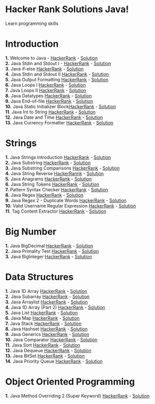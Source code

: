 # Hacker Rank Solutions Java!
Learn programming skills


# Introduction

**1.** Welcome to Java - [HackerRank](https://www.hackerrank.com/challenges/welcome-to-java/) - [Solution](src/Introduction/Welcome_to_Java_01/Solution.java)   
**2.** Java Stdin and Stdout I - [HackerRank](https://www.hackerrank.com/challenges/java-stdin-and-stdout-1/) - [Solution](src/Introduction/Java_Stdin_and_Stdout_I_02/Solution.java)   
**3.** Java if-else [HackerRank](https://www.hackerrank.com/challenges/java-if-else) - [Solution](src/Introduction/java_if_else_03/Solution.java)  
**4.** Java Stdin and Stdout II [HackerRank](https://www.hackerrank.com/challenges/java-stdin-stdout) - [Solution](src/Introduction/Java_Stdin_And_Stdout_II_04/Solution.java)  
**5.** Java Output Formatting [HackerRank](https://www.hackerrank.com/challenges/java-output-formatting) - [Solution](src/Introduction/Java_Output_Formatting_05/Solution.java)  
**6.** Java Loops I [HackerRank](https://www.hackerrank.com/challenges/java-loops-i) - [Solution](src/Introduction/Java_Loops_I_06/Solution.java)  
**7.** Java Loops II [HackerRank](https://www.hackerrank.com/challenges/java-loops) - [Solution](src/Introduction/Java_Loops_II_07/Solution.java)  
**8.** Java Datatypes [HackerRank](https://www.hackerrank.com/challenges/java-datatype) - [Solution](src/Introduction/Java_Datatypes_08/Solution.java)  
**9.** Java End-of-file [HackerRank](https://www.hackerrank.com/challenges/java-end-of-file) - [Solution](src/Introduction/Java_End_of_file_09/Solution.java)  
**10.** Java Static Initializer Block[HackerRank](https://www.hackerrank.com/challenges/java-static-initializer-block) - [Solution](src/Introduction/Java_Static_Initializer_Block_10/Solution.java)  
**11**. Java Int to String [HackerRank](https://www.hackerrank.com/challenges/java-int-to-string) - [Solution](src/Introduction/Java_Int_to_String_11/Solution.java)  
**12.** Java Date and Time [HackerRank](https://www.hackerrank.com/challenges/java-date-and-time) - [Solution](src/Introduction/Java_Date_and_Time_12/Solution.java)  
**13.** Java Currency Formatter [HackerRank](https://www.hackerrank.com/challenges/java-currency-formatter) - [Solution](src/Introduction/Java_Currency_Formatter_13/Solution.java)

# Strings
**1.** Java Strings Introduction [HackerRank](https://www.hackerrank.com/challenges/java-strings-introduction) - [Solution](src/Strings/Java_Strings_Introduction_01/Solution.java)  
**2.** Java Substring [HackerRank](https://www.hackerrank.com/challenges/java-substring) - [Solution](src/Strings/Java_Substring_02/Solution.java)  
**3.** Java Substring Comparisons [HackerRank](https://www.hackerrank.com/challenges/java-string-compare) - [Solution](src/Strings/Java_Substring_Comparisons_03/Solution.java)  
**4.** Java String Reverse [HackerRannk](https://www.hackerrank.com/challenges/java-string-reverse/problem) - [Solution](src/Strings/Java_String_Reverse_04/Solution.java)  
**5.** Java Anagrams [HackerRank](https://www.hackerrank.com/challenges/java-anagrams) - [Solution](src/Strings/Java_Anagrams_05/Solution.java)  
**6.** Java String Tokens [HackerRank](https://www.hackerrank.com/challenges/java-string-tokens) - [Solution](src/Strings/Java_String_Tokens_06/Solution.java)  
**7.** Pattern Syntax Checker [HackerRank](https://www.hackerrank.com/challenges/pattern-syntax-checker) - [Solution](src/Strings/Pattern_Syntax_Checker_07/Solution.java)  
**8.** Java Regex [HackerRank](https://www.hackerrank.com/challenges/java-regex) - [Solution](src/Strings/Java_Regex_08/Solution.java)  
**9.** Java Regex 2 - Duplicate Words [HackerRank](https://www.hackerrank.com/challenges/duplicate-word) - [Solution](src/Strings/Java_Regex_2_Duplicate_Words_09/Solution.java)  
**10.** Valid Username Regular Expression [HackerRank](https://www.hackerrank.com/challenges/valid-username-checker) - [Solution](src/Strings/Valid_Username_Regular_Expression_10/Solution.java)  
**11.** Tag Content Extractor [HackerRank](https://www.hackerrank.com/challenges/tag-content-extractor) - [Solution](src/Strings/Tag_Content_Extractor_11/Solution.java)

# Big Number
**1.** Java BigDecimal [HackerRank](https://www.hackerrank.com/challenges/java-bigdecimal) - [Solution](src/BigNumber/Java_BigDecimal_01/Solution.java)  
**2.** Java Primality Test [HackerRank](https://www.hackerrank.com/challenges/java-primality-test) - [Solution](src/BigNumber/Java_Primality_Test_02/Solution.java)  
**3.** Java BigInteger [HackerRank](https://www.hackerrank.com/challenges/java-biginteger) - [Solution](src/BigNumber/Java_BigInteger_03/Solution.java)

# Data Structures
**1.** Java 1D Array [HackerRank](https://www.hackerrank.com/challenges/java-1d-array-introduction) - [Solution](src/Data_Structures/Java_1D_Array_01/Solution.java)  
**2.** Java Subarray [HackerRank](https://www.hackerrank.com/challenges/java-negative-subarray) - [Solution](src/Data_Structures/Java_Subarray_02/Solution.java)  
**3.** Java Arraylist [HackerRank](https://www.hackerrank.com/challenges/java-arraylist) - [Solution](src/Data_Structures/Java_Arraylist_03/Solution.java)  
**4.** Java 1D Array (Part 2) [HackerRank](https://www.hackerrank.com/challenges/java-1d-array) - [Solution](src/Data_Structures/Java_1D_Array_Part_2_04/Solution.java)  
**5.** Java List [HackerRank](https://www.hackerrank.com/challenges/java-list) - [Solution](src/Data_Structures/Java_List_05/Solution.java)  
**6.** Java Map [HackerRank](https://www.hackerrank.com/challenges/phone-book) - [Solution](src/Data_Structures/Java_Map_06/Solution.java)  
**7.** Java Stack [HackerRank](https://www.hackerrank.com/challenges/java-stack/problem?isFullScreen=true) - [Solution](src/Data_Structures/Java_Stack_07/Solution.java)  
**8.** Java Hashset [HackerRank](https://www.hackerrank.com/challenges/java-hashset) - [Solution](src/Data_Structures/Java_Hashset_08/Solution.java)  
**9.** Java Generics [HackerRank](https://www.hackerrank.com/challenges/java-generics) - [Solution](src/Data_Structures/Java_Generics_9/Solution.java)  
**10.** Java Comparator [HackerRank](https://www.hackerrank.com/challenges/java-comparator) - [Solution](src/Data_Structures/Java_Comparator_10/Solution.java)  
**11.** Java Sort [HackerRank](https://www.hackerrank.com/challenges/java-sort) - [Solution](src/Data_Structures/Java_Sort_11/Solution.java)  
**12.** Java Dequeue [HackerRank](https://www.hackerrank.com/challenges/java-dequeue) - [Solution](src/Data_Structures/Java_Dequeue_12/Solution.java)  
**13.** Java BitSet [HackerRank](https://www.hackerrank.com/challenges/java-bitset/) - [Solution](src/Data_Structures/Java_BitSet_13/Solution.java)  
**14.** Java Priority Queue [HackerRank](https://www.hackerrank.com/challenges/java-priority-queue/) - [Solution](src/Data_Structures/Java_Priority_Queue_14/Solution.java)

# Object Oriented Programming
**1.** Java Method Overriding 2 (Super Keyword) [HackerRank](https://www.hackerrank.com/challenges/java-method-overriding-2-super-keyword) - [Solution](src/Object_Oriented_Programming/Java_Method_Overriding_01/Solution.java)

